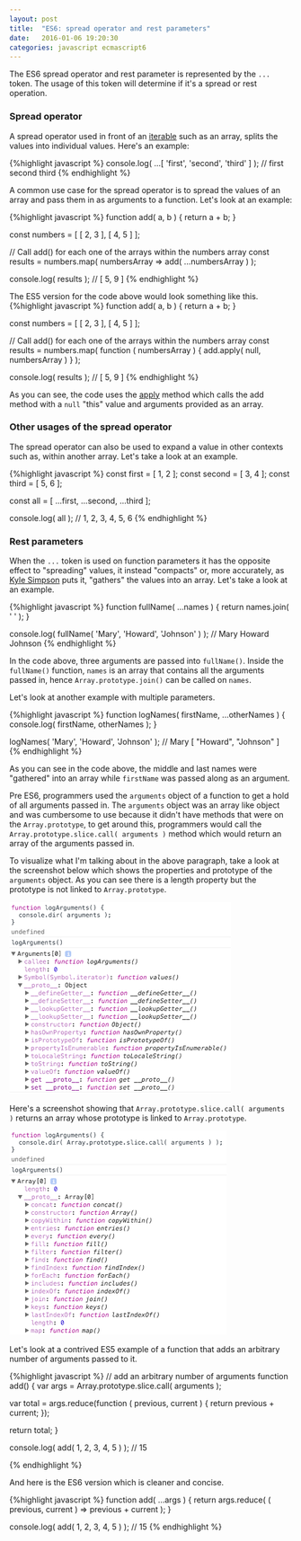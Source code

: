 ```yaml
---
layout: post
title:  "ES6: spread operator and rest parameters"
date:   2016-01-06 19:20:30
categories: javascript ecmascript6
---
```


The ES6 spread operator and rest parameter is represented by the `...` token. The usage of this
token will determine if it's a spread or rest operation.

<!--more-->

### Spread operator
A spread operator used in front of an [iterable](https://developer.mozilla.org/en-US/docs/Web/JavaScript/Reference/Iteration_protocols) such as an array, splits the values into individual values. Here's an example:

{%highlight javascript %}
console.log( ...[ 'first', 'second', 'third' ] ); // first second third
{% endhighlight %}

A common use case for the spread operator is to spread the values of an array and pass them in as arguments to a function.
Let's look at an example:

{%highlight javascript %}
function add( a, b ) {
    return a + b;
}

const numbers = [ [ 2, 3 ], [ 4, 5 ] ];

// Call add() for each one of the arrays within the numbers array
const results = numbers.map(
  numbersArray => add( ...numbersArray )
);

console.log( results ); // [ 5, 9 ]
{% endhighlight %}

The ES5 version for the code above would look something like this.
{%highlight javascript %}
function add( a, b ) {
    return a + b;
}

const numbers = [ [ 2, 3 ], [ 4, 5 ] ];

// Call add() for each one of the arrays within the numbers array
const results = numbers.map(
  function ( numbersArray ) {
    add.apply( null, numbersArray )
  }
);

console.log( results ); // [ 5, 9 ]
{% endhighlight %}

As you can see, the code uses the [apply](https://developer.mozilla.org/en-US/docs/Web/JavaScript/Reference/Global_Objects/Function/apply) method which
calls the add method with a `null` "this" value and arguments provided as an array.

### Other usages of the spread operator
The spread operator can also be used to expand a value in other contexts such as, within another array. Let's take
a look at an example.

{%highlight javascript %}
const first = [ 1, 2 ];
const second = [ 3, 4 ];
const third = [ 5, 6 ];

const all = [ ...first, ...second, ...third ];

console.log( all ); // 1, 2, 3, 4, 5, 6
{% endhighlight %}

### Rest parameters
When the `...` token is used on function parameters it has the opposite effect to "spreading" values, it instead
"compacts" or, more accurately, as [Kyle Simpson](http://getify.me/) puts it, "gathers" the values into an array. Let's take a look at an example.

{%highlight javascript %}
function fullName( ...names ) {
  return names.join( ' ' );
}

console.log( fullName( 'Mary', 'Howard', 'Johnson' ) ); // Mary Howard Johnson
{% endhighlight %}

In the code above, three arguments are passed into `fullName()`. Inside the `fullName()` function, `names` is an array that contains all the arguments passed in, hence `Array.prototype.join()` can be called on `names`.

Let's look at another example with multiple parameters.

{%highlight javascript %}
function logNames( firstName, ...otherNames ) {
  console.log( firstName, otherNames );
}

logNames( 'Mary', 'Howard', 'Johnson' ); // Mary [ "Howard", "Johnson" ]
{% endhighlight %}

As you can see in the code above, the middle and last names were "gathered" into an array while `firstName` was passed along
as an argument.

Pre ES6, programmers used the `arguments` object of a function to get a hold of all arguments passed in. The `arguments`
object was an array like object and was cumbersome to use because it didn't have methods that were on the `Array.prototype`, to get around this, programmers would call the `Array.prototype.slice.call( arguments )` method which would return an array of the arguments passed in.

To visualize what I'm talking about in the above paragraph, take a look at the screenshot below which shows the
properties and prototype of the `arguments` object. As you can see there is a length property but the prototype is not linked
to `Array.prototype`.

![arguments](/images/ES6-rest-and-spread/arguments.png)

Here's a screenshot showing that `Array.prototype.slice.call( arguments )` returns an array whose prototype is linked to `Array.prototype`.

![slice-arguments](/images/ES6-rest-and-spread/slice-arguments.png)

Let's look at a contrived ES5 example of a function that adds an arbitrary number of arguments passed to it.

{%highlight javascript %}
// add an arbitrary number of arguments
function add() {
  var args = Array.prototype.slice.call( arguments );

  var total = args.reduce(function ( previous, current ) {
    return previous + current;
  });

  return total;
}

console.log( add( 1, 2, 3, 4, 5 ) ); // 15

{% endhighlight %}

And here is the ES6 version which is cleaner and concise.

{%highlight javascript %}
function add( ...args ) {
  return args.reduce( ( previous, current ) => previous + current );
}

console.log( add( 1, 2, 3, 4, 5 ) ); // 15
{% endhighlight %}
